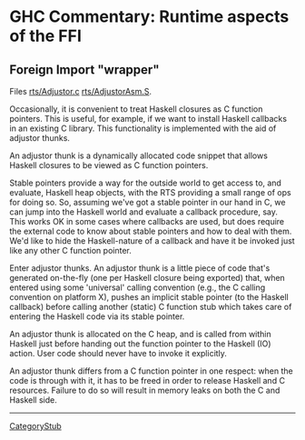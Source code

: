 # GHC Commentary: Runtime aspects of the FFI

## Foreign Import "wrapper"



Files [rts/Adjustor.c](https://gitlab.haskell.org/ghc/ghc/blob/master/rts/Adjustor.c)  [rts/AdjustorAsm.S](https://gitlab.haskell.org/ghc/ghc/blob/master/rts/AdjustorAsm.S).



Occasionally, it is convenient to treat Haskell closures as C function pointers.
This is useful, for example, if we want to install Haskell callbacks in an existing C library.
This functionality is implemented with the aid of adjustor thunks.


An adjustor thunk is a dynamically allocated code snippet that allows
Haskell closures to be viewed as C function pointers.


Stable pointers provide a way for the outside world to get access to,
and evaluate, Haskell heap objects, with the RTS providing a small
range of ops for doing so. So, assuming we've got a stable pointer in
our hand in C, we can jump into the Haskell world and evaluate a callback
procedure, say. This works OK in some cases where callbacks are used, but
does require the external code to know about stable pointers and how to deal
with them. We'd like to hide the Haskell-nature of a callback and have it
be invoked just like any other C function pointer.


Enter adjustor thunks. An adjustor thunk is a little piece of code
that's generated on-the-fly (one per Haskell closure being exported)
that, when entered using some 'universal' calling convention (e.g., the
C calling convention on platform X), pushes an implicit stable pointer
(to the Haskell callback) before calling another (static) C function stub
which takes care of entering the Haskell code via its stable pointer.


An adjustor thunk is allocated on the C heap, and is called from within
Haskell just before handing out the function pointer to the Haskell (IO)
action. User code should never have to invoke it explicitly.


An adjustor thunk differs from a C function pointer in one respect: when
the code is through with it, it has to be freed in order to release Haskell
and C resources. Failure to do so will result in memory leaks on both the C and
Haskell side.


---



[CategoryStub](category-stub)


